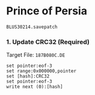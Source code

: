# Prince of Persia 

`BLUS30214.savepatch`

### 1. Update CRC32 (Required)

Target File: `187B080C.DE`

```
set pointer:eof-3
set range:0x000000,pointer
set [hash]:CRC32
set pointer:eof-3
write next (0):[hash]
```

